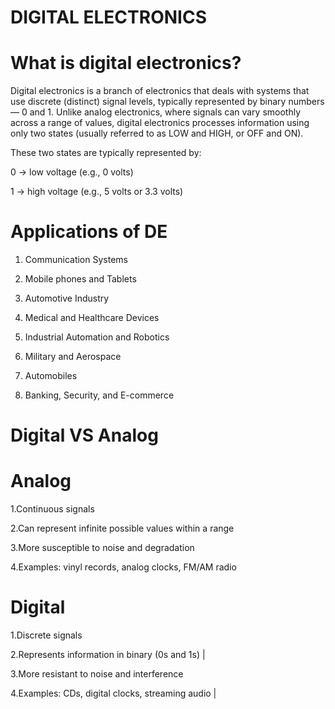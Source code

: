 #                                                                                       DIGITAL ELECTRONICS

# What is digital electronics?
Digital electronics is a branch of electronics that deals with systems that use discrete (distinct) signal levels, typically represented by binary numbers — 0 and 1. Unlike analog electronics, where signals can vary smoothly across a range of values, digital electronics processes information using only two states (usually referred to as LOW and HIGH, or OFF and ON).

These two states are typically represented by:

0 → low voltage (e.g., 0 volts)

1 → high voltage (e.g., 5 volts or 3.3 volts)

# Applications of DE





1. Communication Systems


2. Mobile phones and Tablets


3. Automotive Industry


4. Medical and Healthcare Devices


5. Industrial Automation and Robotics


6. Military and Aerospace


7. Automobiles


8. Banking, Security, and E-commerce

# Digital VS Analog

# Analog                                                                             

1.Continuous signals                                                               

2.Can represent infinite possible values within a range 

3.More susceptible to noise and degradation

4.Examples: vinyl records, analog clocks, FM/AM radio  

# Digital

1.Discrete signals

2.Represents information in binary (0s and 1s) |

3.More resistant to noise and interference

4.Examples: CDs, digital clocks, streaming audio |







            
